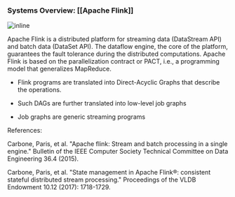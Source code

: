 ### Systems Overview: [[Apache Flink]] 

![inline](./attachments/Images/Flink.png)

Apache Flink is a distributed platform for streaming data (DataStream
API) and batch data (DataSet API). The dataflow engine, the core of the
platform, guarantees the fault tolerance during the distributed
computations. Apache Flink is based on the parallelization contract or
PACT, i.e., a programming model that generalizes MapReduce.

-  Flink programs are translated into Direct-Acyclic Graphs that
  describe the operations.

-  Such DAGs are further translated into low-level job graphs

-  Job graphs are generic streaming programs

References:

Carbone, Paris, et al. "Apache flink: Stream and batch processing in a
single engine." Bulletin of the IEEE Computer Society Technical
Committee on Data Engineering 36.4 (2015).

Carbone, Paris, et al. "State management in Apache Flink®: consistent
stateful distributed stream processing." Proceedings of the VLDB
Endowment 10.12 (2017): 1718-1729.